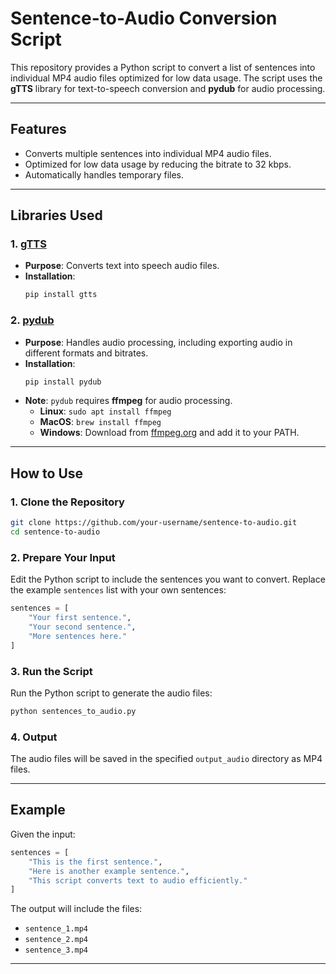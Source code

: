# Sentence-to-Audio Conversion Script

This repository provides a Python script to convert a list of sentences into individual MP4 audio files optimized for low data usage. The script uses the **gTTS** library for text-to-speech conversion and **pydub** for audio processing.

---

## Features
- Converts multiple sentences into individual MP4 audio files.
- Optimized for low data usage by reducing the bitrate to 32 kbps.
- Automatically handles temporary files.

---

## Libraries Used

### 1. [gTTS](https://pypi.org/project/gTTS/)
- **Purpose**: Converts text into speech audio files.
- **Installation**: 
  ```bash
  pip install gtts
  ```

### 2. [pydub](https://pypi.org/project/pydub/)
- **Purpose**: Handles audio processing, including exporting audio in different formats and bitrates.
- **Installation**: 
  ```bash
  pip install pydub
  ```
- **Note**: `pydub` requires **ffmpeg** for audio processing.
  - **Linux**: `sudo apt install ffmpeg`
  - **MacOS**: `brew install ffmpeg`
  - **Windows**: Download from [ffmpeg.org](https://ffmpeg.org) and add it to your PATH.

---

## How to Use

### 1. Clone the Repository
```bash
git clone https://github.com/your-username/sentence-to-audio.git
cd sentence-to-audio
```

### 2. Prepare Your Input
Edit the Python script to include the sentences you want to convert. Replace the example `sentences` list with your own sentences:
```python
sentences = [
    "Your first sentence.",
    "Your second sentence.",
    "More sentences here."
]
```

### 3. Run the Script
Run the Python script to generate the audio files:
```bash
python sentences_to_audio.py
```

### 4. Output
The audio files will be saved in the specified `output_audio` directory as MP4 files.

---

## Example
Given the input:
```python
sentences = [
    "This is the first sentence.",
    "Here is another example sentence.",
    "This script converts text to audio efficiently."
]
```
The output will include the files:
- `sentence_1.mp4`
- `sentence_2.mp4`
- `sentence_3.mp4`

---
